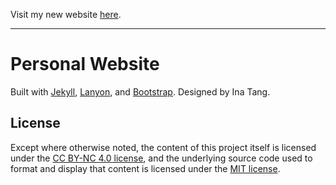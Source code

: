 Visit my new website [here]([url](https://github.com/I7T5/i7t5.github.io)). 

---

# Personal Website

Built with [Jekyll](http://jekyllrb.com/), [Lanyon](https://github.com/poole/lanyon), and [Bootstrap](https://getbootstrap.com). Designed by Ina Tang.


## License
Except where otherwise noted, the content of this project itself is licensed under the [CC BY-NC 4.0 license](https://creativecommons.org/licenses/by-nc/4.0/), and the underlying source code used to format and display that content is licensed under the [MIT license](https://github.com/I7T5/i7t5.github.io/blob/main/LICENSE).
